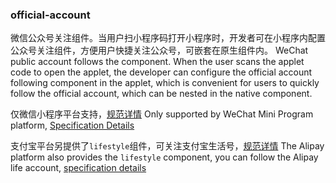 ### official-account

微信公众号关注组件。当用户扫小程序码打开小程序时，开发者可在小程序内配置公众号关注组件，方便用户快捷关注公众号，可嵌套在原生组件内。
WeChat public account follows the component. When the user scans the applet code to open the applet, the developer can configure the official account following component in the applet, which is convenient for users to quickly follow the official account, which can be nested in the native component.

仅微信小程序平台支持，[规范详情](https://developers.weixin.qq.com/miniprogram/dev/component/official-account.html)
Only supported by WeChat Mini Program platform, [Specification Details](https://developers.weixin.qq.com/miniprogram/dev/component/official-account.html)

支付宝平台另提供了`lifestyle`组件，可关注支付宝生活号，[规范详情](https://docs.alipay.com/mini/component/lifestyle)
The Alipay platform also provides the `lifestyle` component, you can follow the Alipay life account, [specification details](https://docs.alipay.com/mini/component/lifestyle)

